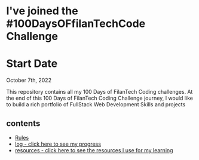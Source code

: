 # I've joined the #100DaysOFfilanTechCode Challenge

# Start Date

October 7th, 2022

This repository contains all my 100 Days of FilanTech Coding challenges. At the end of this 100 Days of FilanTech Coding Challenge journey, I would like to build a rich portfolio of FullStack Web Development Skills and projects
 
## contents

* [Rules](rules.md)
* [log - click here to see my progress](log.md)
* [resources - click here to see the resources I use for my learning](resources.md)




